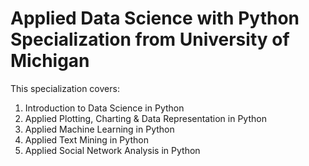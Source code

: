 # Applied Data Science with Python Specialization from University of Michigan

This specialization covers:

1) Introduction to Data Science in Python
2) Applied Plotting, Charting & Data Representation in Python
3) Applied Machine Learning in Python
4) Applied Text Mining in Python
5) Applied Social Network Analysis in Python
